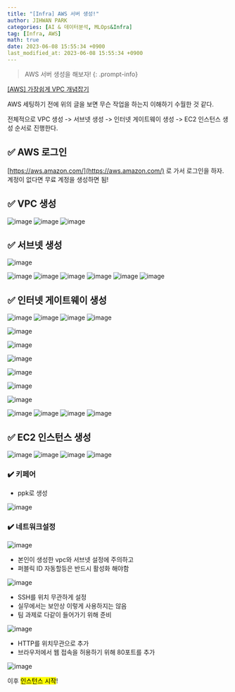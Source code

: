 ```yaml
---
title: "[Infra] AWS 서버 생성!"
author: JIHWAN PARK
categories: [AI & 데이터분석, MLOps&Infra]
tag: [Infra, AWS]
math: true
date: 2023-06-08 15:55:34 +0900
last_modified_at: 2023-06-08 15:55:34 +0900
---
```

> AWS 서버 생성을 해보자!
{: .prompt-info}

[[AWS] 가장쉽게 VPC 개념잡기](https://medium.com/harrythegreat/aws-%EA%B0%80%EC%9E%A5%EC%89%BD%EA%B2%8C-vpc-%EA%B0%9C%EB%85%90%EC%9E%A1%EA%B8%B0-71eef95a7098)

AWS 세팅하기 전에 위의 글을 보면 무슨 작업을 하는지 이해하기 수월한 것 같다.

전체적으로 VPC 생성 -> 서브넷 생성 -> 인터넷 게이트웨이 생성 -> EC2 인스턴스 생성 순서로 진행한다.

## ✅ AWS 로그인
[https://aws.amazon.com/](https://aws.amazon.com/) 로 가서 로그인을 하자.
계정이 없다면 무료 계정을 생성하면 됨!

## ✅ VPC 생성
![image](https://github.com/Jihwan98/Jihwan98.github.io/assets/76936390/75c325d1-1093-4002-8f79-9c0c94ed998c)
![image](https://github.com/Jihwan98/Jihwan98.github.io/assets/76936390/8275df1e-4c40-4d1e-a139-6ffc31f6c3f6)
![image](https://github.com/Jihwan98/Jihwan98.github.io/assets/76936390/6d4162c6-f0ad-473e-986b-38331e72e4ee)

## ✅ 서브넷 생성
![image](https://github.com/Jihwan98/Jihwan98.github.io/assets/76936390/41f8ec27-fb89-4851-a978-7c72ecf2262f)

![image](https://github.com/Jihwan98/Jihwan98.github.io/assets/76936390/72e82721-b0fd-4c6e-9afd-c63da9d22877)
![image](https://github.com/Jihwan98/Jihwan98.github.io/assets/76936390/b8b0500d-2fa3-4b21-b293-ce4fc9fc0c95)
![image](https://github.com/Jihwan98/Jihwan98.github.io/assets/76936390/1b9ccfe0-1837-4281-98c0-a9e8efe2964c)
![image](https://github.com/Jihwan98/Jihwan98.github.io/assets/76936390/fb506726-f999-4cda-8a29-e199e1ac0c23)
![image](https://github.com/Jihwan98/Jihwan98.github.io/assets/76936390/9d4ab9bc-6cc1-48f1-99f0-9b280aa8ddef)
![image](https://github.com/Jihwan98/Jihwan98.github.io/assets/76936390/43b68a3a-3cfa-492a-b1d4-f73c3306531b)

## ✅ 인터넷 게이트웨이 생성
![image](https://github.com/Jihwan98/Jihwan98.github.io/assets/76936390/fde9d878-798d-49ef-ae22-71c52d8adab1)
![image](https://github.com/Jihwan98/Jihwan98.github.io/assets/76936390/7e9a00a7-f7d2-408c-aafb-6ee3face0155)
![image](https://github.com/Jihwan98/Jihwan98.github.io/assets/76936390/8c7a29a1-fd87-4e57-95a9-d7ba65112bd4)
![image](https://github.com/Jihwan98/Jihwan98.github.io/assets/76936390/4361f538-a754-44ab-a35e-d44687af95b8)

![image](https://github.com/Jihwan98/Jihwan98.github.io/assets/76936390/6d03780e-4fe9-449e-8a4b-5aaedd42c78b)

![image](https://github.com/Jihwan98/Jihwan98.github.io/assets/76936390/394628f5-d843-4dbf-b8a0-8e72eef5b442)

![image](https://github.com/Jihwan98/Jihwan98.github.io/assets/76936390/8ffc0649-a44d-4307-8e75-68b6559ba862)

![image](https://github.com/Jihwan98/Jihwan98.github.io/assets/76936390/4e8a8a94-acd9-413a-b689-1ed60f612105)

![image](https://github.com/Jihwan98/Jihwan98.github.io/assets/76936390/c4b63e4e-a20e-49be-9867-b638f31e1e28)

![image](https://github.com/Jihwan98/Jihwan98.github.io/assets/76936390/b3759ed8-4871-40bf-a3d2-a5ce34467439)

![image](https://github.com/Jihwan98/Jihwan98.github.io/assets/76936390/100e2344-c55d-4447-90fa-09ef6c4af854)
![image](https://github.com/Jihwan98/Jihwan98.github.io/assets/76936390/61e5c854-bff4-43ed-85c3-9f8e064ac0ef)
![image](https://github.com/Jihwan98/Jihwan98.github.io/assets/76936390/0e1236e2-c5a5-4941-bc52-e7b3aec931c4)
![image](https://github.com/Jihwan98/Jihwan98.github.io/assets/76936390/2cecca3d-e65e-4042-9394-7cef66183c99)

## ✅ EC2 인스턴스 생성
![image](https://github.com/Jihwan98/Jihwan98.github.io/assets/76936390/418ac97f-73b3-41a8-9fa8-288ad593b6dc)
![image](https://github.com/Jihwan98/Jihwan98.github.io/assets/76936390/8fcb5803-10dd-4ae4-abe9-c81aa92e93c4)
![image](https://github.com/Jihwan98/Jihwan98.github.io/assets/76936390/ce689bd4-92ae-4d23-a6d9-8a85c4bfe3d5)
![image](https://github.com/Jihwan98/Jihwan98.github.io/assets/76936390/30ba10db-af4d-4d1f-b407-334b15ae0dc8)

### ✔️ 키페어

- ppk로 생성

![image](https://github.com/Jihwan98/Jihwan98.github.io/assets/76936390/6e1676dd-4f35-4884-a6c6-8b4742639199)

### ✔️ 네트워크설정
![image](https://github.com/Jihwan98/Jihwan98.github.io/assets/76936390/0cb80333-b350-495e-92c0-0ff7d717e46a)

- 본인이 생성한 vpc와 서브넷 설정에 주의하고
- 퍼블릭 ID 자동할등은 반드시 활성화 해야함

![image](https://github.com/Jihwan98/Jihwan98.github.io/assets/76936390/55488ea2-3471-4372-9d9b-73e27fa25dfc)

- SSH를 위치 무관하게 설정
- 실무에서는 보안상 이렇게 사용하지는 않음
- 팀 과제로 다같이 들어가기 위해 준비

![image](https://github.com/Jihwan98/Jihwan98.github.io/assets/76936390/9babf742-01d3-4c83-9bf8-36112d7602d7)

- HTTP를 위치무관으로 추가
- 브라우저에서 웹 접속을 허용하기 위해 80포트를 추가

![image](https://github.com/Jihwan98/Jihwan98.github.io/assets/76936390/8d2784b2-c6d4-4557-a275-498579f32ba1)

이후 <mark>인스턴스 시작</mark>!